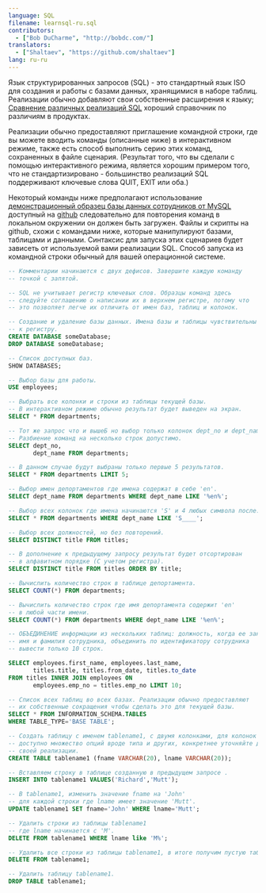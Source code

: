 ```yaml
---
language: SQL
filename: learnsql-ru.sql
contributors:
  - ["Bob DuCharme", "http://bobdc.com/"]
translators:
  - ["Shaltaev", "https://github.com/shaltaev"]
lang: ru-ru
---
```


Язык структурированных запросов (SQL) - это стандартный язык ISO для создания и работы с базами данных, хранящимися в наборе таблиц. Реализации обычно добавляют свои собственные расширения к языку; [Сравнение различных реализаций SQL](http://troels.arvin.dk/db/rdbms/) хороший справочник по различиям в продуктах.

Реализации обычно предоставляют приглашение командной строки, где вы можете вводить команды (описанные ниже) в интерактивном режиме, также есть способ выполнить серию этих команд, сохраненных в файле сценария. (Результат того, что вы сделали с помощью интерактивного режима, является хорошим примером того, что не стандартизировано - большинство реализаций SQL поддерживают ключевые слова QUIT, EXIT или оба.)

Некоторый команды ниже предполагают использование [демонстрационный образец базы данных сотрудников от MySQL](https://dev.mysql.com/doc/employee/en/) доступный на [github](https://github.com/datacharmer/test_db) следовательно для повторения команд в локальном окружении он должен быть загружен. Файлы и скрипты на github, схожи с командами ниже, которые манипулируют базами, таблицами и данными. Синтаксис для запуска этих сценариев будет зависеть от используемой вами реализации SQL. Способ запуска из командной строки обычный для вашей операционной системе.

```sql
-- Комментарии начинаются с двух дефисов. Завершите каждую команду
-- точкой с запятой.

-- SQL не учитывает регистр ключевых слов. Образцы команд здесь
-- следуйте соглашению о написании их в верхнем регистре, потому что
-- это позволяет легче их отличить от имен баз, таблиц и колонок.

-- Создание и удаление базы данных. Имена базы и таблицы чувствительны
-- к регистру.
CREATE DATABASE someDatabase;
DROP DATABASE someDatabase;

-- Список доступных баз.
SHOW DATABASES;

-- Выбор базы для работы.
USE employees;

-- Выбрать все колонки и строки из таблицы текущей базы.
-- В интерактивном режиме обычно результат будет выведен на экран.
SELECT * FROM departments;

-- Тот же запрос что и вышеБ но выбор только колонок dept_no и dept_name.
-- Разбиение команд на несколько строк допустимо.
SELECT dept_no,
       dept_name FROM departments;

-- В данном случае будут выбраны только первые 5 результатов.
SELECT * FROM departments LIMIT 5;

-- Выбор имен депортаментов где имена содержат в себе 'en'.
SELECT dept_name FROM departments WHERE dept_name LIKE '%en%';

-- Выбор всех колонок где имена начинаются 'S' и 4 любых символа после.
SELECT * FROM departments WHERE dept_name LIKE 'S____';

-- Выбор всех должностей, но без повторений.
SELECT DISTINCT title FROM titles;

-- В дополнение к предыдущему запросу результат будет отсортирован
-- в алфавитном порядке (С учетом регистра).
SELECT DISTINCT title FROM titles ORDER BY title;

-- Вычислить количество строк в таблице депортамента.
SELECT COUNT(*) FROM departments;

-- Вычислить количество строк где имя депортамента содержит 'en'
-- в любой части имени.
SELECT COUNT(*) FROM departments WHERE dept_name LIKE '%en%';

-- ОБЪЕДИНЕНИЕ информации из нескольких таблиц: должность, когда ее занимал,
-- имя и фамилия сотрудника, объединить по идентификатору сотрудника
-- вывести только 10 строк.

SELECT employees.first_name, employees.last_name,
       titles.title, titles.from_date, titles.to_date
FROM titles INNER JOIN employees ON
       employees.emp_no = titles.emp_no LIMIT 10;

-- Список всех таблиц во всех базах. Реализации обычно предоставляют
-- их собственные сокращения чтобы сделать это для текущей базы.
SELECT * FROM INFORMATION_SCHEMA.TABLES
WHERE TABLE_TYPE='BASE TABLE';

-- Создать таблицу с именем tablename1, с двумя колонками, для колонок
-- доступно множество опций вроде типа и других, конкретнее уточняйте для
-- своей реализации.
CREATE TABLE tablename1 (fname VARCHAR(20), lname VARCHAR(20));

-- Вставляем строку в таблице созданную в предыдущем запросе .
INSERT INTO tablename1 VALUES('Richard','Mutt');

-- В tablename1, изменить значение fname на 'John'
-- для каждой строки где lname имеет значение 'Mutt'.
UPDATE tablename1 SET fname='John' WHERE lname='Mutt';

-- Удалить строки из таблицы tablename1
-- где lname начинается с 'M'.
DELETE FROM tablename1 WHERE lname like 'M%';

-- Удалить все строки из таблицы tablename1, в итоге получим пустую таблицу.
DELETE FROM tablename1;

-- Удалить таблицу tablename1.
DROP TABLE tablename1;
```
